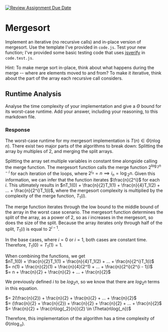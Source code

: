 [![Review Assignment Due Date](https://classroom.github.com/assets/deadline-readme-button-24ddc0f5d75046c5622901739e7c5dd533143b0c8e959d652212380cedb1ea36.svg)](https://classroom.github.com/a/1uurLsu5)
# Mergesort

Implement an iterative (no recursive calls) and in-place version of mergesort.
Use the template I've provided in `code.js`. Test your new function; I've
provided some basic testing code that uses
[jsverify](https://jsverify.github.io/) in `code.test.js`.

Hint: To make merge sort in-place, think about what happens during the merge --
where are elements moved to and from? To make it iterative, think about the
part of the array each recursive call considers.

## Runtime Analysis

Analyse the time complexity of your implementation and give a $\Theta$ bound for
its worst-case runtime. Add your answer, including your reasoning, to this
markdown file.

### Response

The worst-case runtime for my mergesort implementation is $T(n) \in \Theta(n\log{n})$.
There exist two major parts of the algorithms to break down: Splitting the array by
multiples of 2, and merging the split arrays.

Splitting the array set multiple variables in constant time alongside calling the merge
function. The mergesort function calls the merge function $2^{\log{_2}{n} - i}$ for each
iteration of the loops, where $2^{i{_n}} = n \implies i{_n} = \log{_2}{n}.$ Given this
information, we can infer that the function iterates $\frac{n}{2^i}$ for each $i$.
This ultimately results in $nT_1(0) + \frac{n}{2}T_1(1) + \frac{n}{4}T_1(2) + ... + \frac{n}{2^i}T_1(i)$,
where the mergesort complexity is multiplied by the complexity of the merge function, $T_1(i)$.

The merge function iterates through the low bound to the middle bound of the array
in the worst case scenario. The mergesort function determines the split of the array,
as a power of 2, so as $i$ increases in the mergesort, so does the size of the split. 
Because the array iterates only through half of the split, $T_1(i)$ is equal to $2^{i - 1}$.

In the base cases, where $i = 0$ or $i = 1$, both cases are constant time. Therefore, $T_1(0) = T_1(1) = 1$.

When combining the functions, we get<br>
$nT_1(0) + \frac{n}{2}T_1(1) + \frac{n}{4}T_1(2) + ... + \frac{n}{2^i}T_1(i)$<br>
$= n(1) + \frac{n}{2}(1) + \frac{n}{4}(2^1) + ... + \frac{n}{2^i}(2^{i - 1})$<br>
$= n + \frac{n}{2} + \frac{n}{2} + ... + \frac{n}{2}$<br>

We previously defined $i$ to be $log{_2}{n}$, so we know that there are $log{_2}{n}$
terms in this equation.<br>

$= 2(\frac{n}{2}) + \frac{n}{2} + \frac{n}{2} + ... + \frac{n}{2}$<br>
$= (\frac{n}{2} + \frac{n}{2}) + \frac{n}{2} + \frac{n}{2} + ... + \frac{n}{2}$<br>
$= \frac{n}{2} + \frac{n\log{_2}{n}}{2} \in \Theta(n\log{_n})$<br>

Therefore, this implementation of the algorithm has a time complexity of $\Theta(n\log{_n})$.
